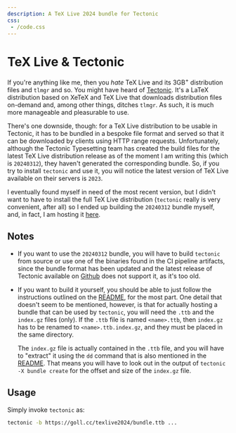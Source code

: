 ```yaml
---
description: A TeX Live 2024 bundle for Tectonic
css:
 - /code.css
---
```


# TeX Live & Tectonic

If you're anything like me, then you *hate* TeX Live and its 3GB$^+$ distribution 
files and `tlmgr` and so. You might have heard of [Tectonic]. It's a LaTeX 
distribution based on XeTeX and TeX Live that downloads distribution files 
on-demand and, among other things, ditches `tlmgr`. As such, it is much more 
manageable and pleasurable to use.

[Tectonic]: https://tectonic-typesetting.github.io

There's one downside, though: for a TeX Live distribution to be usable in Tectonic,
it has to be bundled in a bespoke file format and served so that it can be 
downloaded by clients using HTTP range requests. Unfortunately, although the Tectonic
Typesetting team has created the build files for the latest TeX Live distribution 
release as of the moment I am writing this (which is `20240312`), they haven't 
generated the corresponding bundle. So, if you try to install `tectonic` and use it,
you will notice the latest version of TeX Live available on their servers is `2023`.

I eventually found myself in need of the most recent version, but I didn't want to
have to install the full TeX Live distribution (`tectonic` really is very convenient,
after all) so I ended up building the `20240312` bundle myself, and, in fact, I am
hosting it [here](/texlive2024/bundle.ttb).

## Notes

 - If you want to use the `20240312` bundle, you will have to build `tectonic` from
   source or use one of the binaries found in the CI pipeline artifacts, since the
   bundle format has been updated and the latest release of Tectonic available on
   [Github](https://github.com/tectonic-typesetting/tectonic) does not support it,
   as it's too old. 

 - If you want to build it yourself, you should be able to just follow the instructions
   outlined on the [README], for the most part. One detail that doesn't seem to be 
   mentioned, however, is that for actually hosting a bundle that can be used by 
   `tectonic`, you will need the `.ttb` and the `index.gz` files (only). 
   If the `.ttb` file is named `<name>.ttb`, then `index.gz` has to be renamed to 
   `<name>.ttb.index.gz`, and they must be placed in the same directory.

   The `index.gz` file is actually contained in the `.ttb` file, and you will have to 
   "extract" it using the `dd` command that is also mentioned in the [README]. 
   That means you will have to look out in the output of `tectonic -X bundle create`
   for the offset and size of the `index.gz` file.

[README]: https://github.com/tectonic-typesetting/tectonic/tree/master/bundles

## Usage

Simply invoke `tectonic` as:

```sh
tectonic -b https://goll.cc/texlive2024/bundle.ttb ...
```
